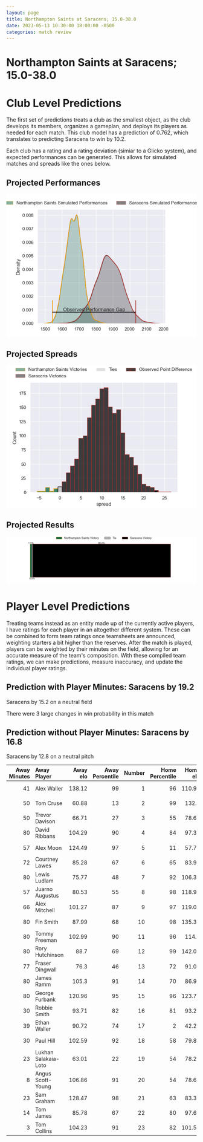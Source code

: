 ```yaml
---  
layout: page  
title: Northampton Saints at Saracens; 15.0-38.0  
date: 2023-05-13 10:30:00 18:00:00 -0500  
categories: match review  
---
```

# Northampton Saints at Saracens; 15.0-38.0

# Club Level Predictions


The first set of predictions treats a club as the smallest object, as the club develops its members, organizes a gameplan, and deploys its players as needed for each match. This club model has a prediction of 0.762, which translates to predicting Saracens to win by 10.2.

Each club has a rating and a rating deviation (simiar to a Glicko system), and expected performances can be generated. This allows for simulated matches and spreads like the ones below.
## Projected Performances


![Projected Performances](plots/performances_2023-05-13-Saracens-NorthamptonSaints.png)
## Projected Spreads


![Projected Spreads](plots/spreads_2023-05-13-Saracens-NorthamptonSaints.png)
## Projected Results


![Projected Results](plots/resultbar_2023-05-13-Saracens-NorthamptonSaints.png)
# Player Level Predictions


Treating teams instead as an entity made up of the currently active players, I have ratings for each player in an altogether different system. These can be combined to form team ratings once teamsheets are announced, weighting starters a bit higher than the reserves. After the match is played, players can be weighted by their minutes on the field, allowing for an accurate measure of the team's composition. With these compiled team ratings, we can make predictions, measure inaccuracy, and update the individual player ratings.
## Prediction with Player Minutes: Saracens by 19.2


Saracens by 15.2 on a neutral field

There were 3 large changes in win probability in this match
## Prediction without Player Minutes: Saracens by 16.8


Saracens by 12.8 on a neutral pitch



|   Away Minutes | Away Player          |   Away elo |   Away Percentile |   Number |   Home Percentile |   Home elo | Home Player        |   Home Minutes |
|---------------:|:---------------------|-----------:|------------------:|---------:|------------------:|-----------:|:-------------------|---------------:|
|             41 | Alex Waller          |     138.12 |                99 |        1 |                96 |     110.98 | Mako Vunipola      |             69 |
|             50 | Tom Cruse            |      60.88 |                13 |        2 |                99 |     132.1  | Jamie George       |             72 |
|             50 | Trevor Davison       |      66.71 |                27 |        3 |                55 |      78.68 | Marco Riccioni     |             74 |
|             80 | David Ribbans        |     104.29 |                90 |        4 |                84 |      97.34 | Maro Itoje         |             80 |
|             57 | Alex Moon            |     124.49 |                97 |        5 |                11 |      57.77 | Hugh Tizard        |             75 |
|             72 | Courtney Lawes       |      85.28 |                67 |        6 |                65 |      83.92 | Nick Isiekwe       |             49 |
|             80 | Lewis Ludlam         |      75.77 |                48 |        7 |                92 |     106.39 | Ben Earl           |             80 |
|             57 | Juarno Augustus      |      80.53 |                55 |        8 |                98 |     118.91 | Jackson Wray       |             80 |
|             66 | Alex Mitchell        |     101.27 |                87 |        9 |                97 |     119.07 | Ivan van Zyl       |             75 |
|             80 | Fin Smith            |      87.99 |                68 |       10 |                98 |     135.37 | Owen Farrell       |             80 |
|             80 | Tommy Freeman        |     102.99 |                90 |       11 |                96 |     114.3  | Sean Maitland      |             80 |
|             80 | Rory Hutchinson      |      88.7  |                69 |       12 |                99 |     142.01 | Nick Tompkins      |             66 |
|             77 | Fraser Dingwall      |      76.3  |                46 |       13 |                72 |      91.06 | Alex Lozowski      |             80 |
|             80 | James Ramm           |     105.3  |                91 |       14 |                70 |      86.97 | Max Malins         |             80 |
|             80 | George Furbank       |     120.96 |                95 |       15 |                96 |     123.75 | Alex Goode         |             66 |
|             30 | Robbie Smith         |      93.71 |                82 |       16 |                81 |      93.26 | Theo Dan           |              8 |
|             39 | Ethan Waller         |      90.72 |                74 |       17 |                 2 |      42.26 | Eroni Mawi         |             11 |
|             30 | Paul Hill            |     102.59 |                92 |       18 |                58 |      79.86 | Christian Judge    |              6 |
|             23 | Lukhan Salakaia-Loto |      63.01 |                22 |       19 |                54 |      78.28 | Callum Hunter-Hill |             31 |
|              8 | Angus Scott-Young    |     106.86 |                91 |       20 |                54 |      78.67 | Toby Knight        |              5 |
|             23 | Sam Graham           |     128.47 |                98 |       21 |                63 |      83.35 | Ruben de Haas      |              5 |
|             14 | Tom James            |      85.78 |                67 |       22 |                80 |      97.68 | Duncan Taylor      |             14 |
|              3 | Tom Collins          |     104.23 |                91 |       23 |                82 |     101.56 | Elliot Daly        |             14 |

